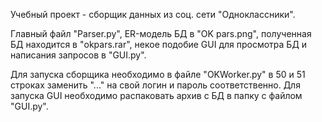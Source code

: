 Учебный проект - сборщик данных из соц. сети "Одноклассники".

Главный файл "Parser.py", ER-модель БД в "OK pars.png", полученная БД находится в "okpars.rar", некое подобие GUI для просмотра БД и написания запросов в "GUI.py".

Для запуска сборщика необходимо в файле "OKWorker.py" в 50 и 51 строках заменить "..." на свой логин и пароль соответственно. Для запуска GUI необходимо распаковать архив с БД в папку с файлом "GUI.py".
